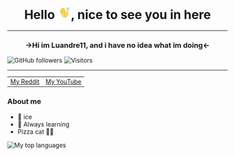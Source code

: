 <h1 align="center"> Hello <img src="https://github.com/Luandre11/Luandre11/blob/main/images/handHi-unscreen.gif" alt="Wavy Hand" width="30px">, nice to see you in here </h1>

<hr>
<h3 align="center"> <b> →Hi im Luandre11, and i have no idea what im doing← </b> </h3>

![GitHub followers](https://img.shields.io/github/followers/Luandre11?style=social)
![Visitors](https://visitor-badge.laobi.icu/badge?page_id=Luandre11.Luandre11) 

<hr>

<table align="center">
  <td>
   <a rel="author" href="https://www.reddit.com/user/Luandre11/">My Reddit </a>
 </td>
 <td>
  <a rel="author" href="https://www.youtube.com/channel/UCPvficUmPjyKRkgfDUrKCMw/featured">My YouTube </a>
 </td>
</table>


 ### About me
- 🧊 ice 
- 🌱 Always learning 
- Pizza cat 🍕😺



<img src="https://github-readme-stats.vercel.app/api/top-langs/?username=Luandre11&theme=radical" alt="My top languages">



